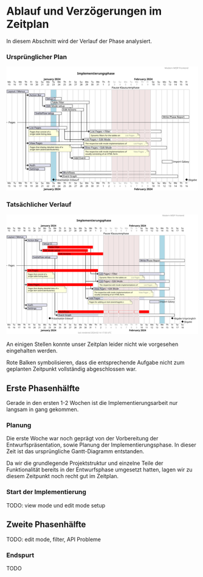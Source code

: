 # Ablauf und Verzögerungen im Zeitplan

In diesem Abschnitt wird der Verlauf der Phase analysiert.

### Ursprünglicher Plan

![original plan](originalGanttChart.svg)

### Tatsächlicher Verlauf

![latest plan](ganttChart.svg)

An einigen Stellen konnte unser Zeitplan leider nicht wie vorgesehen eingehalten werden.

Rote Balken symbolisieren, dass die entsprechende Aufgabe nicht zum geplanten Zeitpunkt vollständig abgeschlossen war.

## Erste Phasenhälfte

Gerade in den ersten 1-2 Wochen ist die Implementierungsarbeit nur langsam in gang gekommen.

### Planung

Die erste Woche war noch geprägt von der Vorbereitung der Entwurfspräsentation, sowie Planung der Implementierungsphase.
In dieser Zeit ist das ursprüngliche Gantt-Diagramm entstanden.

Da wir die grundlegende Projektstruktur und einzelne Teile der Funktionalität bereits in der Entwurfsphase umgesetzt hatten, lagen wir zu diesem Zeitpunkt noch recht gut im Zeitplan.

### Start der Implementierung

TODO: view mode und edit mode setup

## Zweite Phasenhälfte

TODO: edit mode, filter, API Probleme

### Endspurt

TODO
